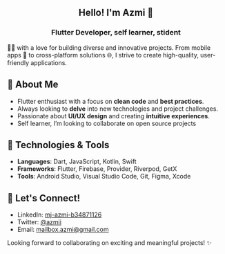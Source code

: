 <h2 align="center"> Hello! I'm Azmi 👋 </h2>
<h3 align="center"> Flutter Developer, self learner, stident</h3>
   

👨‍💻 with a love for building diverse and innovative projects. From mobile apps 📱 to cross-platform solutions 🌐, I strive to create high-quality, user-friendly applications.

## 🚀 About Me
- Flutter enthusiast with a focus on **clean code** and **best practices**.
- Always looking to **delve** into new technologies and project challenges.
- Passionate about **UI/UX design** and creating **intuitive experiences**.
- Self learner, I’m looking to collaborate on open source projects
## 🔧 Technologies & Tools
- **Languages**: Dart, JavaScript, Kotlin, Swift
- **Frameworks**: Flutter, Firebase, Provider, Riverpod, GetX
- **Tools**: Android Studio, Visual Studio Code, Git, Figma, Xcode
<!-- 

## 🌟 Projects
Check out some of my diverse projects that I have worked on:

- **Project 1**: [Project Link] - Brief description of the project.
- **Project 2**: [Project Link] - Another cool project.
- **Project 3**: [Project Link] - A fun side project I enjoyed building!
-->
## 💬 Let's Connect!
- LinkedIn: [mj-azmi-b34871126](https://www.linkedin.com/in/mj-azmi-b34871126/)
- Twitter: [@azmii](https://x.com/_aazmii)
- Email: [mailbox.azmi@gmail.com](mailbox.azmi@gmail.com)

Looking forward to collaborating on exciting and meaningful projects! ✨



